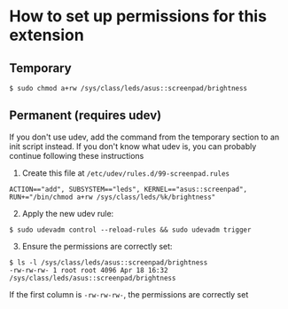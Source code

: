 # How to set up permissions for this extension

## Temporary

```shell
$ sudo chmod a+rw /sys/class/leds/asus::screenpad/brightness
```

## Permanent (requires udev)

If you don't use udev, add the command from the temporary section to an init script instead. If you don't know what udev is, you can probably continue following these instructions

1. Create this file at `/etc/udev/rules.d/99-screenpad.rules`

```udev
ACTION=="add", SUBSYSTEM=="leds", KERNEL=="asus::screenpad", RUN+="/bin/chmod a+rw /sys/class/leds/%k/brightness"
```

2. Apply the new udev rule:

```shell
$ sudo udevadm control --reload-rules && sudo udevadm trigger
```

3. Ensure the permissions are correctly set:

```shell
$ ls -l /sys/class/leds/asus::screenpad/brightness
-rw-rw-rw- 1 root root 4096 Apr 18 16:32 /sys/class/leds/asus::screenpad/brightness
```

If the first column is `-rw-rw-rw-`, the permissions are correctly set
